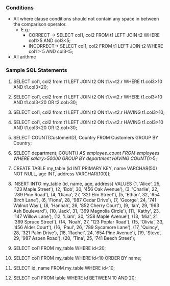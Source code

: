 ### Conditions

- All where clause conditions should not contain any space in between the comparison operator.
  - E.g.:
    - CORRECT -> SELECT col1, col2 FROM t1 LEFT JOIN t2 WHERE col1>5 AND col3<5;
    - INCORRECT-> SELECT col1, col2 FROM t1 LEFT JOIN t2 WHERE col1 > 5 AND col3<5;
- All arithme

### Sample SQL Statements

1. SELECT col1, col2 from t1 LEFT JOIN t2 ON t1.v=t2.r WHERE t1.col3>10 AND t1.col3<20;
2. SELECT col1, col2 from t1 LEFT JOIN t2 ON t1.v=t2.r WHERE t1.col3>10 AND t1.col3<20 OR t2.col>30;
3. SELECT col1, col2 from t1 LEFT JOIN t2 ON t1.v=t2.r HAVING t1.col3>10;
4. SELECT col1, col2 from t1 LEFT JOIN t2 ON t1.v=t2.r HAVING t1.col3>10 AND t1.col3<20 OR t2.col>30;
5. SELECT COUNT(CustomerID), Country FROM Customers GROUP BY Country;
6. SELECT department, COUNT(_) AS employee_count FROM employees WHERE salary>50000 GROUP BY department HAVING COUNT(_)>5;

7. CREATE TABLE my_table (id INT PRIMARY KEY, name VARCHAR(50) NOT NULL, age INT, address VARCHAR(100));
8. INSERT INTO my_table (id, name, age, address) VALUES (1, 'Alice', 25, '123 Maple Street'), (2, 'Bob', 30, '456 Oak Avenue'), (3, 'Charlie', 22, '789 Pine Road'), (4, 'Diana', 27, '321 Elm Street'), (5, 'Ethan', 32, '654 Birch Lane'), (6, 'Fiona', 28, '987 Cedar Drive'), (7, 'George', 24, '741 Walnut Way'), (8, 'Hannah', 26, '852 Cherry Court'), (9, 'Ian', 29, '963 Ash Boulevard'), (10, 'Jack', 31, '369 Magnolia Circle'), (11, 'Kathy', 23, '147 Willow Lane'), (12, 'Liam', 30, '258 Maple Avenue'), (13, 'Mia', 21, '369 Spruce Street'), (14, 'Noah', 27, '123 Poplar Road'), (15, 'Olivia', 33, '456 Alder Court'), (16, 'Paul', 26, '789 Sycamore Lane'), (17, 'Quincy', 28, '321 Palm Drive'), (18, 'Rachel', 24, '654 Pine Avenue'), (19, 'Steve', 29, '987 Aspen Road'), (20, 'Tina', 25, '741 Beech Street');
9. SELECT col1 FROM my_table WHERE id<20;
10. SELECT col1 FROM my_table WHERE id<10 ORDER BY name;
11. SELECT id, name FROM my_table WHERE id<10;
12. SELECT col1 FROM table WHERE id BETWEEN 10 AND 20;
